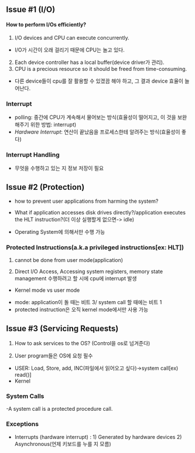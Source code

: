 ## Issue #1 (I/O) ##
#### How to perform I/Os efficiently? ####

1) I/O devices and CPU can execute concurrently.
- I/O가 시간이 오래 걸리기 때문에 CPU는 놀고 있다.

2) Each device controller has a local buffer(device driver가 관리).
3) CPU is a precious resource so it should be freed from time-consuming.
- 다른 device들이 cpu를 잘 활용할 수 있겠끔 해야 하고, 그 결과 device 효율이 늘어난다.

### Interrupt ###
- polling: 중간에 CPU가 계속해서 물어보는 방식(효율성이 떨어지고, 이 것을 보완해주기 위한 방법: interrupt)
- *Hardware Interrupt*: 연산이 끝났음을 프로세스한테 알려주는 방식(효율성이 좋다)

### Interrupt Handling ###
- 무엇을 수행하고 있는 지 정보 저장이 필요

## Issue #2 (Protection) ##
- how to prevent user applications from harming the system?

- What if application accesses disk drives directly?/application executes the HLT instruction?(더 이상 실행할게 없으면-> idle)

- Operating System에 의해서만 수행 가능

### Protected Instructions(a.k.a privileged instructions[ex: HLT]) ###
1) cannot be done from user mode(application)

2) Direct I/O Access, Accessing system registers, memory state management 수행하려고 할 시에 cpu에 interrupt 발생

* Kernel mode vs user mode 
- mode: application이 돌 때는 비트 3/ system call 할 때에는 비트 1
- protected instruction은 오직 kernel mode에서만 사용 가능

## Issue #3 (Servicing Requests) ##
1) How to ask services to the OS? (Control을 os로 넘겨준다)

2) User program들은 OS에 요청 필수

- USER: Load, Store, add, INC(파일에서 읽어오고 싶다)->system call[ex) read()]
- Kernel

### System Calls ###
-A system call is a protected procedure call.

### Exceptions ###
- Interrupts (hardware interrupt) : 1) Generated by hardware devices 2) Asynchronous(언제 키보드를 누를 지 모름)

